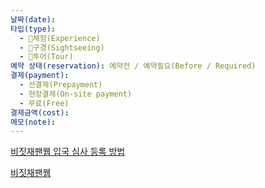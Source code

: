 ```yaml
---
날짜(date):
타입(type):
  - 🎠체험(Experience)
  - 👀구경(Sightseeing)
  - 🤠투어(Tour)
예약 상태(reservation): 예약전 / 예약필요(Before / Required)
결제(payment):
  - 선결제(Prepayment)
  - 현장결제(On-site payment)
  - 무료(Free)
결제금액(cost):
메모(note):
---
```

[비짓재팬웹 입국 심사 등록 방법](https://m.blog.naver.com/kongmistar/223472579853)

[비짓재팬웹](https://www.vjw.digital.go.jp/main/#/vjwplo001)